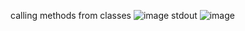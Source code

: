 calling methods from classes
![image](https://github.com/user-attachments/assets/c61eb057-c529-4151-8571-d3a1330cff56)
stdout
![image](https://github.com/user-attachments/assets/330eda20-ca3d-4a07-889a-57b45121f8c2)
